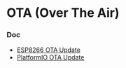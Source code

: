 # OTA (Over The Air)

### Doc

* [ESP8266 OTA Update](https://github.com/esp8266/Arduino/blob/master/doc/ota_updates/readme.md)
* [PlatformIO OTA Update](https://github.com/platformio/platformio-examples/tree/develop/espressif/esp8266-arduino-ota)
